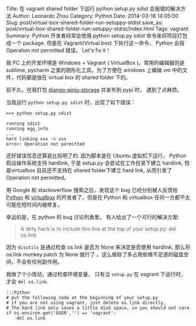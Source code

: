 Title: 在 vagrant shared folder 下运行  python setup.py sdist 会报错的解决方法
Author: Leonardo Zhou
Category: Python
Date: 2014-03-18 14:05:00
Slug: post/virtual-box-shared-folder-run-setuppy-stdist
save_as: post/virtual-box-shared-folder-run-setuppy-stdist/index.html
Tags: vagrant
Summary: Python 开发者经常会使用 python setup.py sdist 命令来将项目打包成一个 package. 但是在 Vagrant(Virtual box) 下执行这一命令， Python 会报 Operation not permitted 错误。 Let's fix it！

我 PC 上的开发环境是 Windows + Vagrant ( VirtualBox )。常用的编辑器则是 sublime, pycharm 之类的图形化工具。为了方便在 windows 上编辑 vm 中的文件，代码都是放在 virtual box 的 shared folder 下的。


前不久，在我打包  [django-qiniu-storage][1] 并发布到 pypi 时， 遇到了点麻烦。

当我运行 `python setup.py sdist` 时，出现了如下错误：

    >>> python setup.py sdist
    
    running sdist
    running egg_info
    ...
    hard linking xxx -> xxx
    error: Operation not permitted


还好错误信息还算是比较明了的: 因为脚本是在 Ubuntu 虚拟机下运行， Python 假设操作系统支持 hardlink, 于是 setup.py 会尝试在工作目录下建立 hardlink,  但是virtualbox 目前还不支持在 shared folder下建立 hard link, 从而引发了  Operation not permitted。

用 Google 和 stackoverflow 搜索之后，发现这个 bug 已经分别被人反馈给 [Python][2] 和 [virtualbox][3] 的开发者了，但是在 Python 和 virtualbox 任何一方都不太可能在短时间内被修复。

幸运的是，在 python 的 bug 讨论列表里， 有人给出了一个可行的解决方案:

> A dirty hack is to include this line at the top of your setup.py: del os.link

因为 `disutils` 是通过检查 os.link 是否为 None 来决定是否使用 hardlink, 那么将 os.link monkey patch 为 None 就行了 。这么做除了多占用些微不足道的磁盘空间，不会有任何副作用。

我做了个小改动，通过检查环境变量， 只有当 `setup.py` 在 vagrant 下运行时， 才会 `del os.link`.

    :::Python
    # put the following code at the beginning of your setup.py
    # if you are not using vagrant, just delete os.link directly,
    # The hard link only saves a little disk space, so you should not care
    if os.environ.get('USER','') == 'vagrant':
        del os.link


  [1]: https://github.com/glasslion/django-qiniu-storage
  [2]: http://bugs.python.org/issue8876
  [3]: https://www.virtualbox.org/ticket/818